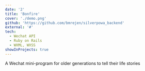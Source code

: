 ```yaml
---
date: '2'
title: 'Bonfire'
cover: './demo.png'
github: 'https://github.com/bmrejen/silverpowa_backend'
external: '#'
tech:
  - Wechat API
  - Ruby on Rails
  - WXML, WXSS
showInProjects: true
---
```


A Wechat mini-program for older generations to tell their life stories
